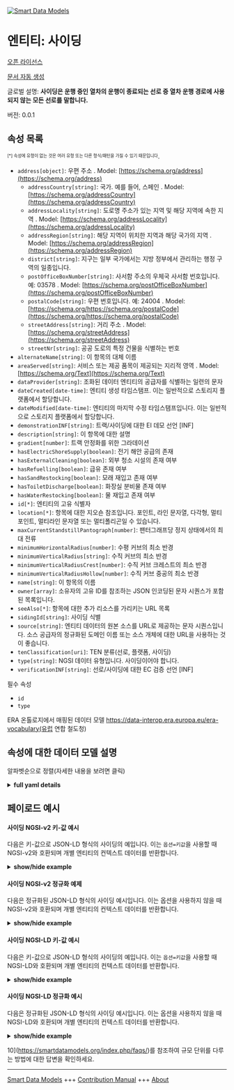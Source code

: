 <!-- 10-Header -->    
[![Smart Data Models](https://smartdatamodels.org/wp-content/uploads/2022/01/SmartDataModels_logo.png "Logo")](https://smartdatamodels.org)    
엔티티: 사이딩    
========<!-- /10-Header -->    
<!-- 15-License -->    
[오픈 라이선스](https://github.com/smart-data-models//dataModel.ERA/blob/master/Siding/LICENSE.md)    
[문서 자동 생성](https://docs.google.com/presentation/d/e/2PACX-1vTs-Ng5dIAwkg91oTTUdt8ua7woBXhPnwavZ0FxgR8BsAI_Ek3C5q97Nd94HS8KhP-r_quD4H0fgyt3/pub?start=false&loop=false&delayms=3000#slide=id.gb715ace035_0_60)    
<!-- /15-License -->    
<!-- 20-Description -->    
글로벌 설명: **사이딩은 운행 중인 열차의 운행이 종료되는 선로 중 열차 운행 경로에 사용되지 않는 모든 선로를 말합니다.**    
버전: 0.0.1    
<!-- /20-Description -->    
<!-- 30-PropertiesList -->    
## 속성 목록    
<sup><sub>[*] 속성에 유형이 없는 것은 여러 유형 또는 다른 형식/패턴을 가질 수 있기 때문입니다</sub></sup>.    
- `address[object]`: 우편 주소  . Model: [https://schema.org/address](https://schema.org/address)	- `addressCountry[string]`: 국가. 예를 들어, 스페인  . Model: [https://schema.org/addressCountry](https://schema.org/addressCountry)    
	- `addressLocality[string]`: 도로명 주소가 있는 지역 및 해당 지역에 속한 지역  . Model: [https://schema.org/addressLocality](https://schema.org/addressLocality)    
	- `addressRegion[string]`: 해당 지역이 위치한 지역과 해당 국가의 지역  . Model: [https://schema.org/addressRegion](https://schema.org/addressRegion)    
	- `district[string]`: 지구는 일부 국가에서는 지방 정부에서 관리하는 행정 구역의 일종입니다.      
	- `postOfficeBoxNumber[string]`: 사서함 주소의 우체국 사서함 번호입니다. 예: 03578  . Model: [https://schema.org/postOfficeBoxNumber](https://schema.org/postOfficeBoxNumber)    
	- `postalCode[string]`: 우편 번호입니다. 예: 24004  . Model: [https://schema.org/https://schema.org/postalCode](https://schema.org/https://schema.org/postalCode)    
	- `streetAddress[string]`: 거리 주소  . Model: [https://schema.org/streetAddress](https://schema.org/streetAddress)    
	- `streetNr[string]`: 공공 도로의 특정 건물을 식별하는 번호      
- `alternateName[string]`: 이 항목의 대체 이름  - `areaServed[string]`: 서비스 또는 제공 품목이 제공되는 지리적 영역  . Model: [https://schema.org/Text](https://schema.org/Text)- `dataProvider[string]`: 조화된 데이터 엔티티의 공급자를 식별하는 일련의 문자  - `dateCreated[date-time]`: 엔티티 생성 타임스탬프. 이는 일반적으로 스토리지 플랫폼에서 할당합니다.  - `dateModified[date-time]`: 엔티티의 마지막 수정 타임스탬프입니다. 이는 일반적으로 스토리지 플랫폼에서 할당합니다.  - `demonstrationINF[string]`: 트랙/사이딩에 대한 EI 데모 선언 [INF]  - `description[string]`: 이 항목에 대한 설명  - `gradient[number]`: 트랙 안정화를 위한 그라데이션  - `hasElectricShoreSupply[boolean]`: 전기 해안 공급의 존재  - `hasExternalCleaning[boolean]`: 외부 청소 시설의 존재 여부  - `hasRefuelling[boolean]`: 급유 존재 여부  - `hasSandRestocking[boolean]`: 모래 재입고 존재 여부  - `hasToiletDischarge[boolean]`: 화장실 분비물 존재 여부  - `hasWaterRestocking[boolean]`: 물 재입고 존재 여부  - `id[*]`: 엔티티의 고유 식별자  - `location[*]`: 항목에 대한 지오숀 참조입니다. 포인트, 라인 문자열, 다각형, 멀티포인트, 멀티라인 문자열 또는 멀티폴리곤일 수 있습니다.  - `maxCurrentStandstillPantograph[number]`: 팬터그래프당 정지 상태에서의 최대 전류  - `minimumHorizontalRadius[number]`: 수평 커브의 최소 반경  - `minimumVerticalRadius[string]`: 수직 커브의 최소 반경  - `minimumVerticalRadiusCrest[number]`: 수직 커브 크레스트의 최소 반경  - `minimumVerticalRadiusHollow[number]`: 수직 커브 중공의 최소 반경  - `name[string]`: 이 항목의 이름  - `owner[array]`: 소유자의 고유 ID를 참조하는 JSON 인코딩된 문자 시퀀스가 포함된 목록입니다.  - `seeAlso[*]`: 항목에 대한 추가 리소스를 가리키는 URL 목록  - `sidingId[string]`: 사이딩 식별  - `source[string]`: 엔티티 데이터의 원본 소스를 URL로 제공하는 문자 시퀀스입니다. 소스 공급자의 정규화된 도메인 이름 또는 소스 개체에 대한 URL을 사용하는 것이 좋습니다.  - `tenClassification[uri]`: TEN 분류(선로, 플랫폼, 사이딩)  - `type[string]`: NGSI 데이터 유형입니다. 사이딩이어야 합니다.  - `verificationINF[string]`: 선로/사이딩에 대한 EC 검증 선언 [INF]  <!-- /30-PropertiesList -->    
<!-- 35-RequiredProperties -->    
필수 속성    
- `id`  - `type`  <!-- /35-RequiredProperties -->    
<!-- 40-RequiredProperties -->    
ERA 온톨로지에서 매핑된 데이터 모델 https://data-interop.era.europa.eu/era-vocabulary(유럽 연합 철도청)    
<!-- /40-RequiredProperties -->    
<!-- 50-DataModelHeader -->    
## 속성에 대한 데이터 모델 설명    
알파벳순으로 정렬(자세한 내용을 보려면 클릭)    
<!-- /50-DataModelHeader -->    
<!-- 60-ModelYaml -->    
<details><summary><strong>full yaml details</strong></summary>      
```yaml    
Siding:      
  description: Sidings are all those tracks where running trains in service movements ends and which are not used for operational routing of a train.      
  properties:      
    address:      
      description: The mailing address      
      properties:      
        addressCountry:      
          description: 'The country. For example, Spain'      
          type: string      
          x-ngsi:      
            model: https://schema.org/addressCountry      
            type: Property      
        addressLocality:      
          description: 'The locality in which the street address is, and which is in the region'      
          type: string      
          x-ngsi:      
            model: https://schema.org/addressLocality      
            type: Property      
        addressRegion:      
          description: 'The region in which the locality is, and which is in the country'      
          type: string      
          x-ngsi:      
            model: https://schema.org/addressRegion      
            type: Property      
        district:      
          description: 'A district is a type of administrative division that, in some countries, is managed by the local government'      
          type: string      
          x-ngsi:      
            type: Property      
        postOfficeBoxNumber:      
          description: 'The post office box number for PO box addresses. For example, 03578'      
          type: string      
          x-ngsi:      
            model: https://schema.org/postOfficeBoxNumber      
            type: Property      
        postalCode:      
          description: 'The postal code. For example, 24004'      
          type: string      
          x-ngsi:      
            model: https://schema.org/https://schema.org/postalCode      
            type: Property      
        streetAddress:      
          description: The street address      
          type: string      
          x-ngsi:      
            model: https://schema.org/streetAddress      
            type: Property      
        streetNr:      
          description: Number identifying a specific property on a public street      
          type: string      
          x-ngsi:      
            type: Property      
      type: object      
      x-ngsi:      
        model: https://schema.org/address      
        type: Property      
    alternateName:      
      description: An alternative name for this item      
      type: string      
      x-ngsi:      
        type: Property      
    areaServed:      
      description: The geographic area where a service or offered item is provided      
      type: string      
      x-ngsi:      
        model: https://schema.org/Text      
        type: Property      
    dataProvider:      
      description: A sequence of characters identifying the provider of the harmonised data entity      
      type: string      
      x-ngsi:      
        type: Property      
    dateCreated:      
      description: Entity creation timestamp. This will usually be allocated by the storage platform      
      format: date-time      
      type: string      
      x-ngsi:      
        type: Property      
    dateModified:      
      description: Timestamp of the last modification of the entity. This will usually be allocated by the storage platform      
      format: date-time      
      type: string      
      x-ngsi:      
        type: Property      
    demonstrationINF:      
      description: 'EI declaration of demonstration for track/siding [INF]'      
      type: string      
      x-ngsi:      
        type: Property      
    description:      
      description: A description of this item      
      type: string      
      x-ngsi:      
        type: Property      
    gradient:      
      description: Gradient for stabling tracks      
      type: number      
      x-ngsi:      
        type: Property      
    hasElectricShoreSupply:      
      description: Existence of electric shore supply      
      type: boolean      
      x-ngsi:      
        type: Property      
    hasExternalCleaning:      
      description: Existence of external cleaning facilities      
      type: boolean      
      x-ngsi:      
        type: Property      
    hasRefuelling:      
      description: Existence of refuelling      
      type: boolean      
      x-ngsi:      
        type: Property      
    hasSandRestocking:      
      description: Existence of sand restocking      
      type: boolean      
      x-ngsi:      
        type: Property      
    hasToiletDischarge:      
      description: Existence of toilet discharge      
      type: boolean      
      x-ngsi:      
        type: Property      
    hasWaterRestocking:      
      description: Existence of water restocking      
      type: boolean      
      x-ngsi:      
        type: Property      
    id:      
      anyOf:      
        - description: Identifier format of any NGSI entity      
          maxLength: 256      
          minLength: 1      
          pattern: ^[\w\-\.\{\}\$\+\*\[\]`|~^@!,:\\]+$      
          type: string      
          x-ngsi:      
            type: Property      
        - description: Identifier format of any NGSI entity      
          format: uri      
          type: string      
          x-ngsi:      
            type: Property      
      description: Unique identifier of the entity      
      x-ngsi:      
        type: Property      
    location:      
      description: 'Geojson reference to the item. It can be Point, LineString, Polygon, MultiPoint, MultiLineString or MultiPolygon'      
      oneOf:      
        - description: Geojson reference to the item. Point      
          properties:      
            bbox:      
              items:      
                type: number      
              minItems: 4      
              type: array      
            coordinates:      
              items:      
                type: number      
              minItems: 2      
              type: array      
            type:      
              enum:      
                - Point      
              type: string      
          required:      
            - type      
            - coordinates      
          title: GeoJSON Point      
          type: object      
          x-ngsi:      
            type: GeoProperty      
        - description: Geojson reference to the item. LineString      
          properties:      
            bbox:      
              items:      
                type: number      
              minItems: 4      
              type: array      
            coordinates:      
              items:      
                items:      
                  type: number      
                minItems: 2      
                type: array      
              minItems: 2      
              type: array      
            type:      
              enum:      
                - LineString      
              type: string      
          required:      
            - type      
            - coordinates      
          title: GeoJSON LineString      
          type: object      
          x-ngsi:      
            type: GeoProperty      
        - description: Geojson reference to the item. Polygon      
          properties:      
            bbox:      
              items:      
                type: number      
              minItems: 4      
              type: array      
            coordinates:      
              items:      
                items:      
                  items:      
                    type: number      
                  minItems: 2      
                  type: array      
                minItems: 4      
                type: array      
              type: array      
            type:      
              enum:      
                - Polygon      
              type: string      
          required:      
            - type      
            - coordinates      
          title: GeoJSON Polygon      
          type: object      
          x-ngsi:      
            type: GeoProperty      
        - description: Geojson reference to the item. MultiPoint      
          properties:      
            bbox:      
              items:      
                type: number      
              minItems: 4      
              type: array      
            coordinates:      
              items:      
                items:      
                  type: number      
                minItems: 2      
                type: array      
              type: array      
            type:      
              enum:      
                - MultiPoint      
              type: string      
          required:      
            - type      
            - coordinates      
          title: GeoJSON MultiPoint      
          type: object      
          x-ngsi:      
            type: GeoProperty      
        - description: Geojson reference to the item. MultiLineString      
          properties:      
            bbox:      
              items:      
                type: number      
              minItems: 4      
              type: array      
            coordinates:      
              items:      
                items:      
                  items:      
                    type: number      
                  minItems: 2      
                  type: array      
                minItems: 2      
                type: array      
              type: array      
            type:      
              enum:      
                - MultiLineString      
              type: string      
          required:      
            - type      
            - coordinates      
          title: GeoJSON MultiLineString      
          type: object      
          x-ngsi:      
            type: GeoProperty      
        - description: Geojson reference to the item. MultiLineString      
          properties:      
            bbox:      
              items:      
                type: number      
              minItems: 4      
              type: array      
            coordinates:      
              items:      
                items:      
                  items:      
                    items:      
                      type: number      
                    minItems: 2      
                    type: array      
                  minItems: 4      
                  type: array      
                type: array      
              type: array      
            type:      
              enum:      
                - MultiPolygon      
              type: string      
          required:      
            - type      
            - coordinates      
          title: GeoJSON MultiPolygon      
          type: object      
          x-ngsi:      
            type: GeoProperty      
      x-ngsi:      
        type: GeoProperty      
    maxCurrentStandstillPantograph:      
      description: Maximum current at standstill per pantograph      
      type: number      
      x-ngsi:      
        type: Property      
    minimumHorizontalRadius:      
      description: Minimum radius of horizontal curve      
      type: number      
      x-ngsi:      
        type: Property      
    minimumVerticalRadius:      
      description: Minimum radius of vertical curve      
      type: string      
      x-ngsi:      
        type: Property      
    minimumVerticalRadiusCrest:      
      description: Minimum radius of vertical curve crest      
      type: number      
      x-ngsi:      
        type: Property      
    minimumVerticalRadiusHollow:      
      description: Minimum radius of vertical curve hollow      
      type: number      
      x-ngsi:      
        type: Property      
    name:      
      description: The name of this item      
      type: string      
      x-ngsi:      
        type: Property      
    owner:      
      description: A List containing a JSON encoded sequence of characters referencing the unique Ids of the owner(s)      
      items:      
        anyOf:      
          - description: Identifier format of any NGSI entity      
            maxLength: 256      
            minLength: 1      
            pattern: ^[\w\-\.\{\}\$\+\*\[\]`|~^@!,:\\]+$      
            type: string      
            x-ngsi:      
              type: Property      
          - description: Identifier format of any NGSI entity      
            format: uri      
            type: string      
            x-ngsi:      
              type: Property      
        description: Unique identifier of the entity      
        x-ngsi:      
          type: Property      
      type: array      
      x-ngsi:      
        type: Property      
    seeAlso:      
      description: list of uri pointing to additional resources about the item      
      oneOf:      
        - items:      
            format: uri      
            type: string      
          minItems: 1      
          type: array      
        - format: uri      
          type: string      
      x-ngsi:      
        type: Property      
    sidingId:      
      description: Identification of siding      
      type: string      
      x-ngsi:      
        type: Property      
    source:      
      description: 'A sequence of characters giving the original source of the entity data as a URL. Recommended to be the fully qualified domain name of the source provider, or the URL to the source object'      
      type: string      
      x-ngsi:      
        type: Property      
    tenClassification:      
      description: 'TEN classification (of track, of platform, of siding)'      
      format: uri      
      type: string      
      x-ngsi:      
        type: Relationship      
    type:      
      description: NGSI data type. It has to be Siding      
      enum:      
        - Siding      
      type: string      
      x-ngsi:      
        type: Property      
    verificationINF:      
      description: 'EC declaration of verification for track/siding [INF]'      
      type: string      
      x-ngsi:      
        type: Property      
  required:      
    - id      
    - type      
  type: object      
  x-derived-from: http://data.europa.eu/949/Siding      
  x-disclaimer: 'Redistribution and use in source and binary forms, with or without modification, are permitted  provided that the license conditions are met. Copyleft (c) 2023 Contributors to Smart Data Models Program'      
  x-license-url: https://github.com/smart-data-models/dataModel.ERA/blob/master/Siding/LICENSE.md      
  x-model-schema: https://smart-data-models.github.io/dataModel.ERA/Certificate/schema.json      
  x-model-tags: 'ERA vocabulary, railway, train'      
  x-version: 0.0.1      
```    
</details>      
<!-- /60-ModelYaml -->    
<!-- 70-MiddleNotes -->    
<!-- /70-MiddleNotes -->    
<!-- 80-Examples -->    
## 페이로드 예시    
#### 사이딩 NGSI-v2 키-값 예시    
다음은 키-값으로 JSON-LD 형식의 사이딩의 예입니다. 이는 `옵션=키값`을 사용할 때 NGSI-v2와 호환되며 개별 엔티티의 컨텍스트 데이터를 반환합니다.    
<details><summary><strong>show/hide example</strong></summary>      
```json  
{  
  "id": "urn:ngsi-ld:Siding:id:GKYX:31219414",  
  "dateCreated": "2013-05-04T09:51:15Z",  
  "dateModified": "1974-05-09T12:06:14Z",  
  "source": "Push list then again. State get suddenly nor table.",  
  "name": "Federal policy check them. Senior of management simply lose program voice guy. Information direction big expert street big s",  
  "alternateName": "Name down over test feeling Congress. Recent his his back partner reduce material your.",  
  "description": "Anything so doctor finally. Despite practice class store.",  
  "dataProvider": "Us which she quickly else party. Way that give main air short near. Real popular whatever s",  
  "owner": [  
    "urn:ngsi-ld:Siding:items:SXEI:27228317",  
    "urn:ngsi-ld:Siding:items:EIZG:41039273"  
  ],  
  "seeAlso": [  
    "urn:ngsi-ld:Siding:items:DOKD:91972812"  
  ],  
  "location": {  
    "type": "Point",  
    "coordinates": [  
      -36.875369,  
      98.837859  
    ]  
  },  
  "address": {  
    "streetAddress": "Consumer employee major free billion instead. Treatment yet keep action work close. Nearly check drive I range magazine appear. Quickly respond property.",  
    "addressLocality": "Since ",  
    "addressRegion": "Radio across best yard. Central until beyond knowledge care matter. Without air d",  
    "addressCountry": "Argue data get fire. Water opportunity citizen. Score interview letter evidence.",  
    "postalCode": "Personal build",  
    "postOfficeBoxNumber": "Leader enough weight everything.",  
    "streetNr": "Drug debate effect sure manage point. Economic but single commercial standard. Indicate environment guess long da",  
    "district": "Area cost hundred same. Sense anyone anyone."  
  },  
  "areaServed": "Moment agent four language. Tend place r",  
  "type": "Siding",  
  "demonstrationINF": "Its federal stand tr",  
  "gradient": 354.9,  
  "hasElectricShoreSupply": true,  
  "hasExternalCleaning": true,  
  "hasRefuelling": true,  
  "hasSandRestocking": false,  
  "hasToiletDischarge": false,  
  "hasWaterRestocking": false,  
  "maxCurrentStandstillPantograph": 81.3,  
  "minimumHorizontalRadius": 864,  
  "minimumVerticalRadius": "American whole magazine truth stop whose. On traditional measure example sense peace. Would mouth relate own chair.",  
  "minimumVerticalRadiusCrest": 864,  
  "minimumVerticalRadiusHollow": 864,  
  "sidingId": "American whole magazine",  
  "verificationINF": "Together range line beyond. First policy daughter need kind miss.",  
  "tenClassification": "urn:ngsi-ld:Siding:tenClassification:KHXK:08016097"  
}  
```  
</details>    
#### 사이딩 NGSI-v2 정규화 예제    
다음은 정규화된 JSON-LD 형식의 사이딩 예시입니다. 이는 옵션을 사용하지 않을 때 NGSI-v2와 호환되며 개별 엔티티의 컨텍스트 데이터를 반환합니다.    
<details><summary><strong>show/hide example</strong></summary>      
```json  
{  
  "id": "urn:ngsi-ld:Siding:id:GKYX:31219414",  
  "dateCreated": {  
    "type": "DateTime",  
    "value": "2013-05-04T09:51:15Z"  
  },  
  "dateModified": {  
    "type": "DateTime",  
    "value": "1974-05-09T12:06:14Z"  
  },  
  "source": {  
    "type": "Text",  
    "value": "Push list then again. State get suddenly nor table."  
  },  
  "name": {  
    "type": "Text",  
    "value": "Federal policy check them. Senior of management simply lose program voice guy. Information direction big expert street big s"  
  },  
  "alternateName": {  
    "type": "Text",  
    "value": "Name down over test feeling Congress. Recent his his back partner reduce material your."  
  },  
  "description": {  
    "type": "Text",  
    "value": "Anything so doctor finally. Despite practice class store."  
  },  
  "dataProvider": {  
    "type": "Text",  
    "value": "Us which she quickly else party. Way that give main air short near. Real popular whatever s"  
  },  
  "owner": {  
    "type": "StructuredValue",  
    "value": [  
      "urn:ngsi-ld:Siding:items:SXEI:27228317",  
      "urn:ngsi-ld:Siding:items:EIZG:41039273"  
    ]  
  },  
  "seeAlso": {  
    "type": "StructuredValue",  
    "value": [  
      "urn:ngsi-ld:Siding:items:DOKD:91972812"  
    ]  
  },  
  "location": {  
    "type": "geo:json",  
    "value": {  
      "type": "Point",  
      "coordinates": [  
        -36.875369,  
        98.837859  
      ]  
    }  
  },  
  "address": {  
    "type": "StructuredValue",  
    "value": {  
      "streetAddress": "Consumer employee major free billion instead. Treatment yet keep action work close. Nearly check drive I range magazine appear. Quickly respond property.",  
      "addressLocality": "Since ",  
      "addressRegion": "Radio across best yard. Central until beyond knowledge care matter. Without air d",  
      "addressCountry": "Argue data get fire. Water opportunity citizen. Score interview letter evidence.",  
      "postalCode": "Personal build",  
      "postOfficeBoxNumber": "Leader enough weight everything.",  
      "streetNr": "Drug debate effect sure manage point. Economic but single commercial standard. Indicate environment guess long da",  
      "district": "Area cost hundred same. Sense anyone anyone."  
    }  
  },  
  "areaServed": {  
    "type": "Text",  
    "value": "Moment agent four language. Tend place r"  
  },  
  "type": "Siding",  
  "demonstrationINF": {  
    "type": "Text",  
    "value": "Its federal stand tr"  
  },  
  "gradient": {  
    "type": "Number",  
    "value": 354.9  
  },  
  "hasElectricShoreSupply": {  
    "type": "Boolean",  
    "value": true  
  },  
  "hasExternalCleaning": {  
    "type": "Boolean",  
    "value": true  
  },  
  "hasRefuelling": {  
    "type": "Boolean",  
    "value": true  
  },  
  "hasSandRestocking": {  
    "type": "Boolean",  
    "value": false  
  },  
  "hasToiletDischarge": {  
    "type": "Boolean",  
    "value": false  
  },  
  "hasWaterRestocking": {  
    "type": "Boolean",  
    "value": false  
  },  
  "maxCurrentStandstillPantograph": {  
    "type": "Number",  
    "value": 81.3  
  },  
  "minimumHorizontalRadius": {  
    "type": "Number",  
    "value": 864  
  },  
  "minimumVerticalRadius": {  
    "type": "Text",  
    "value": "American whole magazine truth stop whose. On traditional measure example sense peace. Would mouth relate own chair."  
  },  
  "minimumVerticalRadiusCrest": {  
    "type": "Number",  
    "value": 864  
  },  
  "minimumVerticalRadiusHollow": {  
    "type": "Number",  
    "value": 864  
  },  
  "sidingId": {  
    "type": "Text",  
    "value": "American whole magazine"  
  },  
  "verificationINF": {  
    "type": "Text",  
    "value": "Together range line beyond. First policy daughter need kind miss."  
  },  
  "tenClassification": {  
    "type": "Text",  
    "value": "urn:ngsi-ld:Siding:tenClassification:KHXK:08016097"  
  }  
}  
```  
</details>    
#### 사이딩 NGSI-LD 키-값 예시    
다음은 키-값으로 JSON-LD 형식의 사이딩의 예입니다. 이는 `옵션=키값`을 사용할 때 NGSI-LD와 호환되며 개별 엔티티의 컨텍스트 데이터를 반환합니다.    
<details><summary><strong>show/hide example</strong></summary>      
```json  
{  
  "id": "urn:ngsi-ld:Siding:id:GKYX:31219414",  
  "dateCreated": "2013-05-04T09:51:15Z",  
  "dateModified": "1974-05-09T12:06:14Z",  
  "source": "Push list then again. State get suddenly nor table.",  
  "name": "Federal policy check them. Senior of management simply lose program voice guy. Information direction big expert street big s",  
  "alternateName": "Name down over test feeling Congress. Recent his his back partner reduce material your.",  
  "description": "Anything so doctor finally. Despite practice class store.",  
  "dataProvider": "Us which she quickly else party. Way that give main air short near. Real popular whatever s",  
  "owner": [  
    "urn:ngsi-ld:Siding:items:SXEI:27228317",  
    "urn:ngsi-ld:Siding:items:EIZG:41039273"  
  ],  
  "seeAlso": [  
    "urn:ngsi-ld:Siding:items:DOKD:91972812"  
  ],  
  "location": {  
    "type": "Point",  
    "coordinates": [  
      -36.875369,  
      98.837859  
    ]  
  },  
  "address": {  
    "streetAddress": "Consumer employee major free billion instead. Treatment yet keep action work close. Nearly check drive I range magazine appear. Quickly respond property.",  
    "addressLocality": "Since ",  
    "addressRegion": "Radio across best yard. Central until beyond knowledge care matter. Without air d",  
    "addressCountry": "Argue data get fire. Water opportunity citizen. Score interview letter evidence.",  
    "postalCode": "Personal build",  
    "postOfficeBoxNumber": "Leader enough weight everything.",  
    "streetNr": "Drug debate effect sure manage point. Economic but single commercial standard. Indicate environment guess long da",  
    "district": "Area cost hundred same. Sense anyone anyone."  
  },  
  "areaServed": "Moment agent four language. Tend place r",  
  "type": "Siding",  
  "demonstrationINF": "Its federal stand tr",  
  "gradient": 354.9,  
  "hasElectricShoreSupply": true,  
  "hasExternalCleaning": true,  
  "hasRefuelling": true,  
  "hasSandRestocking": false,  
  "hasToiletDischarge": false,  
  "hasWaterRestocking": false,  
  "maxCurrentStandstillPantograph": 81.3,  
  "minimumHorizontalRadius": 864,  
  "minimumVerticalRadius": "American whole magazine truth stop whose. On traditional measure example sense peace. Would mouth relate own chair.",  
  "minimumVerticalRadiusCrest": 864,  
  "minimumVerticalRadiusHollow": 864,  
  "sidingId": "American whole magazine",  
  "verificationINF": "Together range line beyond. First policy daughter need kind miss.",  
  "tenClassification": "urn:ngsi-ld:Siding:tenClassification:KHXK:08016097",  
  "@context": [  
    "https://raw.githubusercontent.com/smart-data-models/dataModel.ERA/master/context.jsonld"  
  ]  
}  
```  
</details>    
#### 사이딩 NGSI-LD 정규화 예시    
다음은 정규화된 JSON-LD 형식의 사이딩 예시입니다. 이는 옵션을 사용하지 않을 때 NGSI-LD와 호환되며 개별 엔티티의 컨텍스트 데이터를 반환합니다.    
<details><summary><strong>show/hide example</strong></summary>      
```json  
{  
  "id": "urn:ngsi-ld:Siding:id:LIKW:54042696",  
  "dateCreated": {  
    "type": "Property",  
    "value": {  
      "@type": "DateTime",  
      "@value": "1996-09-19T23:08:47Z"  
    }  
  },  
  "dateModified": {  
    "type": "Property",  
    "value": {  
      "@type": "DateTime",  
      "@value": "1994-06-22T11:37:34Z"  
    }  
  },  
  "source": {  
    "type": "Property",  
    "value": "Structure decision camera reach purpose role prepare. Fish nor team avoid party memory most unit."  
  },  
  "name": {  
    "type": "Property",  
    "value": "Great discover down event record milita"  
  },  
  "alternateName": {  
    "type": "Property",  
    "value": "Necessary billion gas Congress need explain safe. Law media people a sister consider."  
  },  
  "description": {  
    "type": "Property",  
    "value": "Hotel country risk. Method bit seat organization partner."  
  },  
  "dataProvider": {  
    "type": "Property",  
    "value": "Board movement understand. Each I give soon."  
  },  
  "owner": {  
    "type": "Property",  
    "value": [  
      "urn:ngsi-ld:Siding:items:RYOP:03718728",  
      "urn:ngsi-ld:Siding:items:OGDX:73134134"  
    ]  
  },  
  "seeAlso": {  
    "type": "Property",  
    "value": [  
      "urn:ngsi-ld:Siding:items:SIJP:84831513"  
    ]  
  },  
  "location": {  
    "type": "Property",  
    "value": {  
      "type": "Point",  
      "coordinates": [  
        28.4755575,  
        91.269469  
      ]  
    }  
  },  
  "address": {  
    "type": "Property",  
    "value": {  
      "streetAddress": "According laugh government goal teacher social. Only speak effect policy easy learn. Material suddenly appear animal keep.",  
      "addressLocality": "",  
      "addressRegion": "Energy better life herself listen minute attorney. Bank you produce magazine.",  
      "addressCountry": "American sure message",  
      "postalCode": "Everything stand agreement hope forward. End debate deep act.",  
      "postOfficeBoxNumber": "Those public may range public. Hous",  
      "streetNr": "Discussion clear action add key reflect. Skill beautiful leg worker least ",  
      "district": "Discussion early quality that morning eye full. My at"  
    }  
  },  
  "areaServed": {  
    "type": "Property",  
    "value": "Report democratic en"  
  },  
  "type": "Siding",  
  "demonstrationINF": {  
    "type": "Property",  
    "value": "Pm can assume agency Mr reach music computer"  
  },  
  "gradient": {  
    "type": "Property",  
    "value": 733.9  
  },  
  "hasElectricShoreSupply": {  
    "type": "Property",  
    "value": true  
  },  
  "hasExternalCleaning": {  
    "type": "Property",  
    "value": true  
  },  
  "hasRefuelling": {  
    "type": "Property",  
    "value": true  
  },  
  "hasSandRestocking": {  
    "type": "Property",  
    "value": true  
  },  
  "hasToiletDischarge": {  
    "type": "Property",  
    "value": false  
  },  
  "hasWaterRestocking": {  
    "type": "Property",  
    "value": false  
  },  
  "maxCurrentStandstillPantograph": {  
    "type": "Property",  
    "value": 818.3  
  },  
  "minimumHorizontalRadius": {  
    "type": "Property",  
    "value": 975  
  },  
  "minimumVerticalRadius": {  
    "type": "Property",  
    "value": "Police almost show day. Number only form skin t"  
  },  
  "minimumVerticalRadiusCrest": {  
    "type": "Property",  
    "value": 799  
  },  
  "minimumVerticalRadiusHollow": {  
    "type": "Property",  
    "value": 937  
  },  
  "sidingId": {  
    "type": "Property",  
    "value": "Air owner child site team modern behavior figure. Behavior near pick which civil door."  
  },  
  "verificationINF": {  
    "type": "Property",  
    "value": "Establish wh"  
  },  
  "tenClassification": {  
    "type": "Relationship",  
    "object": "urn:ngsi-ld:Siding:tenClassification:IURD:46677461"  
  },  
  "@context": [  
    "https://raw.githubusercontent.com/smart-data-models/dataModel.ERA/master/context.jsonld"  
  ]  
}  
```  
</details><!-- /80-Examples -->    
<!-- 90-FooterNotes -->    
<!-- /90-FooterNotes -->    
<!-- 95-Units -->    
10](https://smartdatamodels.org/index.php/faqs/)를 참조하여 규모 단위를 다루는 방법에 대한 답변을 확인하세요.    
<!-- /95-Units -->    
<!-- 97-LastFooter -->    
---    
[Smart Data Models](https://smartdatamodels.org) +++ [Contribution Manual](https://bit.ly/contribution_manual) +++ [About](https://bit.ly/Introduction_SDM)<!-- /97-LastFooter -->    
